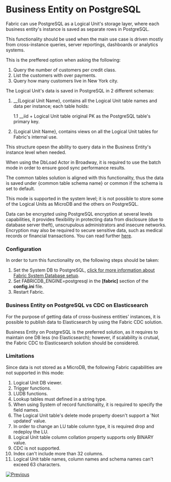 # Business Entity on PostgreSQL

Fabric can use PostgreSQL as a Logical Unit's storage layer, where each business entity's instance is saved as separate rows in PostgreSQL.

This functionality should be used when the main use case is driven mostly from cross-instance queries, server reportings, dashboards or analytics systems.

This is the preffered option when asking the following:

1. Query the number of customers per credit class.
2. List the customers with over payments.
3. Query how many customers live in New York city.

The Logical Unit's data is saved in PostgreSQL in 2 different schemas:

1. __{Logical Unit Name}, contains all the Logical Unit table names and data per instance; each table holds:

   1.1 __iid + Logical Unit table original PK as the PostgreSQL table's primary key.

2. {Logical Unit Name}, contains views on all the Logical Unit tables for Fabric's internal use.

This structure opesn the ability to query data in the Business Entity's instance level when needed.

When using the DbLoad Actor in Broadway, it is required to use the batch mode in order to ensure good sync performance results.

The common tables solution is aligned with this functionality, thus the data is saved under {common table schema name} or common if the schema is set to default.

This mode is supported in the system level; it is not possible to store some of the Logical Units as MicroDB and the others on PostgreSQL.

Data can be encrypted using PostgreSQL encryption at several levels capabilities, it provides flexibility in protecting data from disclosure (due to database server theft), unscrupulous administrators and insecure networks. Encryption may also be required to secure sensitive data, such as medical records or financial transactions. You can read further [here](https://www.postgresql.org/docs/current/encryption-options.html).

### Configuration

In order to turn this functionality on, the following steps should be taken:

1. Set the System DB to PostgreSQL, [click for more information about Fabric System Database setup](/articles/02_fabric_architecture/06_cassandra_keyspaces_for_fabric.md).
2. Set FABRICDB_ENGINE=postgresql in the **[fabric]** section of the **config.ini** file.
3. Restart Fabric.

### Business Entity on PostgreSQL vs CDC on Elasticsearch

For the purpose of getting data of cross-business entities' instances, it is possible to publish data to Elasticsearch by using the Fabric CDC solution.

Business Entity on PostgreSQL is the preferred solution, as it requires to maintain one DB less (no Elasticsearch); however, if scalability is crutual, the Fabric CDC to Elasticsearch solution should be considered.

### Limitations

Since data is not stored as a MicroDB, the following Fabric capabilities are not supported in this mode:

1. Logical Unit DB viewer.
2. Trigger functions.
3. LUDB functions.
4. Lookup tables must defined in a string type.
5. When using System of record functionality, it is required to specify the field names.
6. The Logical Unit table's delete mode property doesn't support a 'Not updated' value.
7. In order to change an LU table column type, it is required drop and redeploy the LU.
8. Logical Unit table column collation property supports only BINARY value.
9. CDC is not supported.
10. Index can't include more than 32 columns.
11. Logical Unit table names, column names and schema names can't exceed 63 characters.

[![Previous](/articles/images/Previous.png)](03_big_lu_storage.md)







